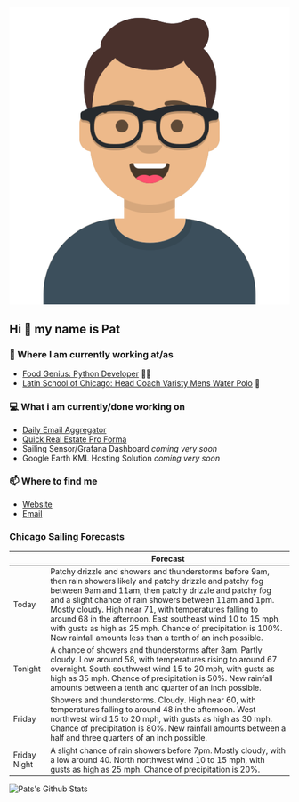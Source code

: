 [![Social banner for p-j-falconer](https://raw.githubusercontent.com/P-J-FALCONER/P-J-FALCONER/master/assets/avataaars.svg)](https://patfalconer.com/)
## Hi :wave: my name is Pat

### 💼 Where I am currently working at/as
- [Food Genius: Python Developer](https://getfoodgenius.com/) 🍔🐍
- [Latin School of Chicago: Head Coach Varisty Mens Water Polo](https://www.latinschool.org/) 🤽


### 💻 What i am currently/done working on
 - [Daily Email Aggregator](https://github.com/P-J-FALCONER/dott_daily_mail)
 - [Quick Real Estate Pro Forma](https://github.com/P-J-FALCONER/henry)
 - Sailing Sensor/Grafana Dashboard *coming very soon*
 - Google Earth KML Hosting Solution *coming very soon*

### 📫 Where to find me
 - [Website](https://patfalconer.com/)
 - [Email](mailto:patrick.j.falconer@gmail.com)


### Chicago Sailing Forecasts
|   | Forecast  |
|---|---|
| Today | Patchy drizzle and showers and thunderstorms before 9am, then rain showers likely and patchy drizzle and patchy fog between 9am and 11am, then patchy drizzle and patchy fog and a slight chance of rain showers between 11am and 1pm. Mostly cloudy. High near 71, with temperatures falling to around 68 in the afternoon. East southeast wind 10 to 15 mph, with gusts as high as 25 mph. Chance of precipitation is 100%. New rainfall amounts less than a tenth of an inch possible. |
| Tonight | A chance of showers and thunderstorms after 3am. Partly cloudy. Low around 58, with temperatures rising to around 67 overnight. South southwest wind 15 to 20 mph, with gusts as high as 35 mph. Chance of precipitation is 50%. New rainfall amounts between a tenth and quarter of an inch possible. |
| Friday | Showers and thunderstorms. Cloudy. High near 60, with temperatures falling to around 48 in the afternoon. West northwest wind 15 to 20 mph, with gusts as high as 30 mph. Chance of precipitation is 80%. New rainfall amounts between a half and three quarters of an inch possible. |
| Friday Night | A slight chance of rain showers before 7pm. Mostly cloudy, with a low around 40. North northwest wind 10 to 15 mph, with gusts as high as 25 mph. Chance of precipitation is 20%. |

![Pats's Github Stats](https://github-readme-stats.vercel.app/api?username=p-j-falconer&show_icons=true&theme=radical)
